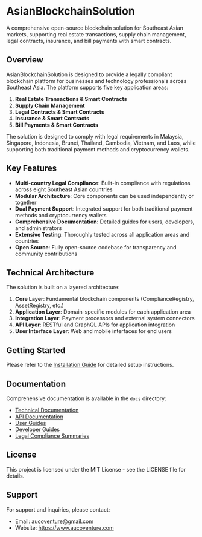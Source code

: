 # AsianBlockchainSolution

A comprehensive open-source blockchain solution for Southeast Asian markets, supporting real estate transactions, supply chain management, legal contracts, insurance, and bill payments with smart contracts.

## Overview

AsianBlockchainSolution is designed to provide a legally compliant blockchain platform for businesses and technology professionals across Southeast Asia. The platform supports five key application areas:

1. **Real Estate Transactions & Smart Contracts**
2. **Supply Chain Management**
3. **Legal Contracts & Smart Contracts**
4. **Insurance & Smart Contracts**
5. **Bill Payments & Smart Contracts**

The solution is designed to comply with legal requirements in Malaysia, Singapore, Indonesia, Brunei, Thailand, Cambodia, Vietnam, and Laos, while supporting both traditional payment methods and cryptocurrency wallets.

## Key Features

- **Multi-country Legal Compliance**: Built-in compliance with regulations across eight Southeast Asian countries
- **Modular Architecture**: Core components can be used independently or together
- **Dual Payment Support**: Integrated support for both traditional payment methods and cryptocurrency wallets
- **Comprehensive Documentation**: Detailed guides for users, developers, and administrators
- **Extensive Testing**: Thoroughly tested across all application areas and countries
- **Open Source**: Fully open-source codebase for transparency and community contributions

## Technical Architecture

The solution is built on a layered architecture:

1. **Core Layer**: Fundamental blockchain components (ComplianceRegistry, AssetRegistry, etc.)
2. **Application Layer**: Domain-specific modules for each application area
3. **Integration Layer**: Payment processors and external system connectors
4. **API Layer**: RESTful and GraphQL APIs for application integration
5. **User Interface Layer**: Web and mobile interfaces for end users

## Getting Started

Please refer to the [Installation Guide](INSTALL.md) for detailed setup instructions.

## Documentation

Comprehensive documentation is available in the `docs` directory:

- [Technical Documentation](docs/technical/documentation.md)
- [API Documentation](docs/api/api_documentation.md)
- [User Guides](docs/user/user_guide.md)
- [Developer Guides](docs/developer/developer_guide.md)
- [Legal Compliance Summaries](docs/legal/)

## License

This project is licensed under the MIT License - see the LICENSE file for details.

## Support

For support and inquiries, please contact:
- Email: aucoventure@gmail.com
- Website: https://www.aucoventure.com
